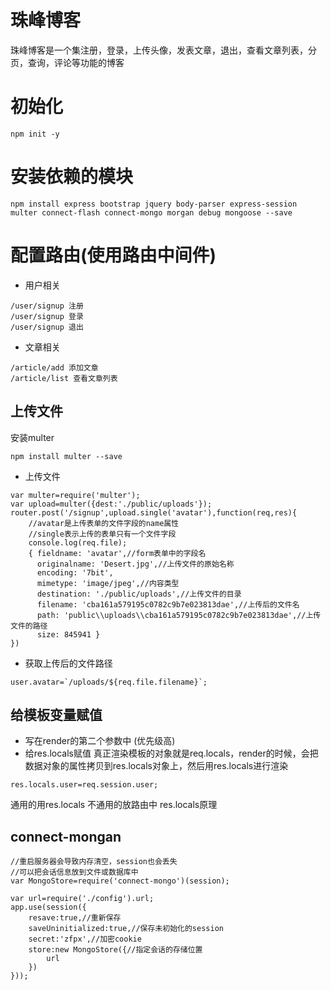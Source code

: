 # 珠峰博客
珠峰博客是一个集注册，登录，上传头像，发表文章，退出，查看文章列表，分页，查询，评论等功能的博客

# 初始化
```
npm init -y
```

# 安装依赖的模块
```
npm install express bootstrap jquery body-parser express-session multer connect-flash connect-mongo morgan debug mongoose --save
```

# 配置路由(使用路由中间件)
- 用户相关
```
/user/signup 注册
/user/signup 登录
/user/signup 退出
```

- 文章相关
```
/article/add 添加文章
/article/list 查看文章列表
```

## 上传文件
安装multer
```
npm install multer --save
```

- 上传文件
```
var multer=require('multer');
var upload=multer({dest:'./public/uploads'});
router.post('/signup',upload.single('avatar'),function(req,res){
    //avatar是上传表单的文件字段的name属性
    //single表示上传的表单只有一个文件字段
    console.log(req.file);
    { fieldname: 'avatar',//form表单中的字段名
      originalname: 'Desert.jpg',//上传文件的原始名称
      encoding: '7bit',
      mimetype: 'image/jpeg',//内容类型
      destination: './public/uploads',//上传文件的目录
      filename: 'cba161a579195c0782c9b7e023813dae',//上传后的文件名
      path: 'public\\uploads\\cba161a579195c0782c9b7e023813dae',//上传文件的路径
      size: 845941 }
})
```

- 获取上传后的文件路径
```
user.avatar=`/uploads/${req.file.filename}`;
```

## 给模板变量赋值
- 写在render的第二个参数中 (优先级高)
- 给res.locals赋值
真正渲染模板的对象就是req.locals，render的时候，会把数据对象的属性拷贝到res.locals对象上，然后用res.locals进行渲染
```
res.locals.user=req.session.user;
```
通用的用res.locals
不通用的放路由中
res.locals原理

## connect-mongan
```
//重启服务器会导致内存清空，session也会丢失
//可以把会话信息放到文件或数据库中
var MongoStore=require('connect-mongo')(session);
```

```
var url=require('./config').url;
app.use(session({
    resave:true,//重新保存
    saveUninitialized:true,//保存未初始化的session
    secret:'zfpx',//加密cookie
    store:new MongoStore({//指定会话的存储位置
        url
    })
}));
```

##
